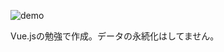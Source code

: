 ![demo](https://user-images.githubusercontent.com/53634839/89157658-d9e2de00-d5a7-11ea-8821-4e2e403ee421.gif)

Vue.jsの勉強で作成。データの永続化はしてません。
